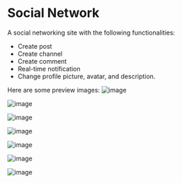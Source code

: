 # Social Network
A social networking site with the following functionalities:
  - Create post
  - Create channel
  - Create comment
  - Real-time notification
  - Change profile picture, avatar, and description.

Here are some preview images: 
![image](https://user-images.githubusercontent.com/53483710/145816924-b0bc0f06-ef28-4b46-9ddb-a1e63f6371d2.png)

![image](https://user-images.githubusercontent.com/53483710/145816951-34c9f3b9-0f36-407a-b5dc-93c33c23fd9a.png)

![image](https://user-images.githubusercontent.com/53483710/145805661-8d262317-b2b3-495d-8a6e-c98cc03bdcbd.png)

![image](https://user-images.githubusercontent.com/53483710/145805776-2326fbd8-3b77-481c-9923-6d2e0c951149.png)

![image](https://user-images.githubusercontent.com/53483710/145805837-5d5282fb-92dc-476b-83d1-93ddc9999aba.png)

![image](https://user-images.githubusercontent.com/53483710/145805900-b3f23d41-3e33-4e05-8f4c-f96ec0cd54ca.png)

![image](https://user-images.githubusercontent.com/53483710/145806102-33e04d38-1e75-4e87-9b03-909001993c43.png)
